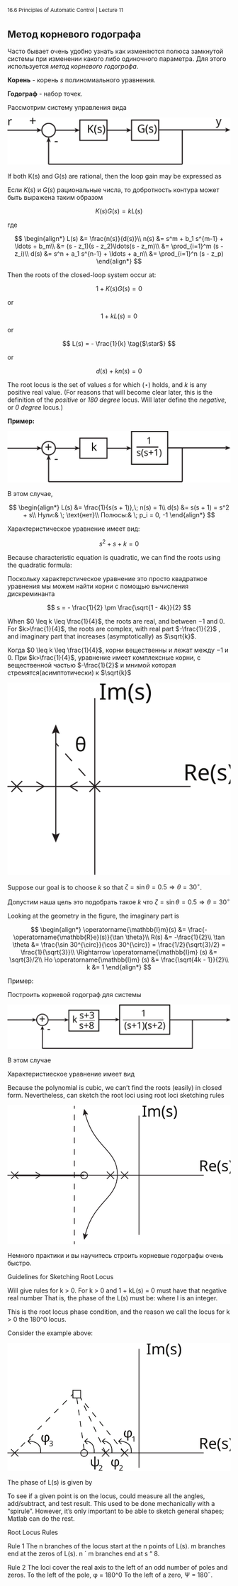 <sup>16.6 Principles of Automatic Control | Lecture 11</sup>

## Метод корневого годографа

Часто бывает очень удобно узнать как изменяются полюса замкнутой системы при изменении какого либо одиночного параметра. Для этого используется _метод корневого годографа_.

**Корень** - корень $s$ полиномиального уравнения.

**Годограф** - набор точек.

Рассмотрим систему управления вида

![fig_id](images/11/example-control-system.svg "Title Text")

If both K(s) and G(s) are rational, then the loop gain may be expressed as

Если $K(s)$ и $G(s)$ рациональные числа, то добротность контура может быть выражена таким образом

$$
K(s)G(s) = kL(s)
$$

где

$$
\begin{align*}
L(s) &= \frac{n(s)}{d(s)}\\
n(s) &= s^m + b_1 s^{m-1} + \ldots + b_m\\
 &= (s - z_1)(s - z_2)\ldots(s - z_m)\\
 &= \prod_{i=1}^m (s - z_i)\\
 d(s) &= s^n + a_1 s^{n-1} + \ldots + a_n\\
  &= \prod_{i=1}^n (s - z_p)
\end{align*}
$$

Then the roots of the closed-loop system occur at:



$$
1 + K(s)G(s) = 0  \tag{$\star$}
$$

or

$$
1 + kL(s) = 0  \tag{$\star$}
$$

or

$$
L(s) = - \frac{1}{k}  \tag{$\star$}
$$

or

$$
d(s) + kn(s) = 0  \tag{$\star$}
$$

The root locus is the set of values $s$ for which ($\star$) holds, and $k$ is any positive real value. (For reasons that will become clear later, this is the definition of the _positive_ or _180 degree_ locus. Will later define the _negative_, or _0 degree_ locus.)

**Пример:**

![fig_id](images/11/example2.svg "Title Text")

В этом случае,

$$
\begin{align*}
L(s) &= \frac{1}{s(s + 1)},\; n(s) = 1\\
d(s) &= s(s + 1) = s^2 + s\\
Нули:& \; \text{нет}\\
Полюсы:& \; p_i = 0, -1
\end{align*}
$$

Характеристическое уравнение имеет вид:

$$
s^2 + s + k = 0
$$

Because characteristic equation is quadratic, we can find the roots using the quadratic for­mula:

Поскольку характерстическое уравнение это просто квадратное уравнения мы можем найти корни с помощью вычисления дискреминанта

$$
s = - \frac{1}{2} \pm \frac{\sqrt{1 - 4k}}{2}
$$

When $0 \leq k \leq \frac{1}{4}$, the roots are real, and between $-1$ and $0$. For $k>\frac{1}{4}$, the roots are complex, with real part $-\frac{1}{2}$ , and imaginary part that increases (asymptotically) as $\sqrt{k}$.

Когда $0 \leq k \leq \frac{1}{4}$, корни вещественны и лежат между $-1$ и $0$. При $k>\frac{1}{4}$, уравнение имеет комплексные корни, с вещественной частью  $-\frac{1}{2}$ и мнимой которая стремятся(асимптотически) к $\sqrt{k}$

![fig_id](images/11/pole-location.svg "Title Text")

Suppose our goal is to choose $k$ so that $\zeta = \sin \theta = 0.5 \Rightarrow\theta = 30^\circ$.

Допустим наша цель это подобрать такое $k$ что $\zeta = \sin \theta = 0.5 \Rightarrow\theta = 30^\circ$

Looking at the geometry in the figure, the imaginary part is



$$
\begin{align*}
\operatorname{\mathbb{I}m}(s) &= \frac{-\operatorname{\mathbb{R}e}(s)}{\tan \theta}\\
R(s) &= -\frac{1}{2}\\
\tan \theta &= \frac{\sin 30^{\circ}}{\cos 30^{\circ}} = \frac{1/2}{\sqrt{3}/2} = \frac{1}{\sqrt{3}}\\
\Rightarrow \operatorname{\mathbb{I}m} (s) &= \sqrt{3}/2\\
Но \operatorname{\mathbb{I}m} (s) &= \frac{\sqrt{4k - 1}}{2}\\
k &= 1
\end{align*}
$$

Пример:

Построить корневой годограф для системы

![fig_id](images/11/example3.svg "Title Text")

В этом случае

Характеристиеское уравнение имеет вид

Because the polynomial is cubic, we can’t find the roots (easily) in closed form. Nevertheless, can sketch the root loci using root loci sketching rules

![fig_id](images/11/pole-location2.svg "Title Text")

Немного практики и вы научитесь строить корневые годографы очень быстро.

Guidelines for Sketching Root Locus

Will give rules for k > 0.
For k > 0 and 1 + kL(s) = 0 must have that
negative real number
That is, the phase of the L(s) must be:
where l is an integer.

This is the root locus phase condition, and the reason we call the locus for k > 0 the
180^0 locus.

Consider the example above:

![fig_id](images/11/pole-location3.svg "Title Text")

The phase of L(s) is given by

To see if a given point is on the locus, could measure all the angles, add/subtract, and test result. This used to be done mechanically with a “spirule”. However, it’s only important to be able to sketch general shapes; Matlab can do the rest.

Root Locus Rules

Rule 1
The n branches of the locus start at the n points of L(s). m branches end at the zeros of L(s). n ´ m branches end at s “ 8.

Rule 2
The loci cover the real axis to the left of an odd number of poles and zeros.
To the left of the pole, φ = 180^0
To the left of a zero, Ψ = 180˝.
